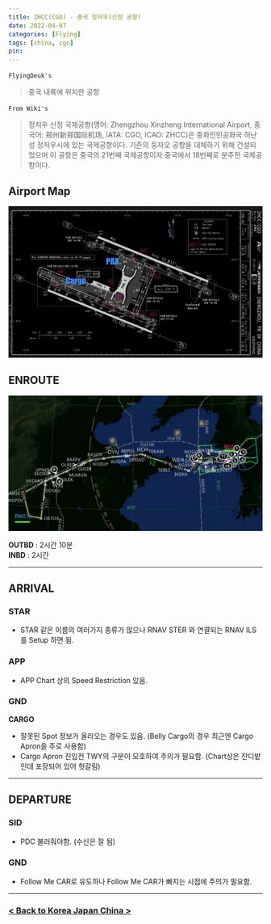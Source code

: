 ```yaml
---
title: ZHCC(CGO) - 중국 정저우(신정 공항)
date: 2022-04-07
categories: [Flying]
tags: [china, cgo]
pin:
---
```


`FlyingDeuk's`
>중국 내륙에 위치한 공항 

`From Wiki's`
>정저우 신정 국제공항(영어: Zhengzhou Xinzheng International Airport, 중국어: 郑州新郑国际机场, IATA: CGO, ICAO: ZHCC)은 중화인민공화국 허난성 정저우시에 있는 국제공항이다. 기존의 둥자오 공항을 대체하기 위해 건설되었으며 이 공항은 중국의 21번째 국제공항이자 중국에서 18번째로 분주한 국제공항이다.


## Airport Map
![cgo](/img/flying/airport/cgo_ap.jpg)


## ENROUTE
![pvg](/img/flying/airport/icncgo.jpg)

**OUTBD** : 2시간 10분 <br>
**INBD** : 2시간

--------

## ARRIVAL
### STAR
- STAR 같은 이름의 여러가지 종류가 많으나 RNAV STER 와 연결되는 RNAV ILS를 Setup 하면 됨.

### APP
- APP Chart 상의 Speed Restriction 있음.

### GND
**CARGO**
  - 잘못된 Spot 정보가 올라오는 경우도 있음. (Belly Cargo의 경우 최근엔 Cargo Apron을 주로 사용함)
  - Cargo Apron 진입전 TWY의 구분이 모호하여 주의가 필요함. (Chart상은 잔디밭인데 포장되어 있어 헛갈림)

-------

## DEPARTURE
### SID
- PDC 불러줘야함. (수신은 잘 됨)

### GND
- Follow Me CAR로 유도하나 Follow Me CAR가 빠지는 시점에 주의가 필요함.

-------------

### [< Back to Korea Japan China >](/posts/KoreaJapanChina/)

